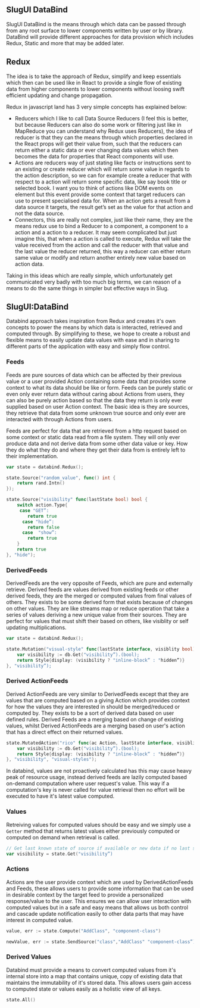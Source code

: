 SlugUI DataBind
-----------------

SlugUI DataBind is the means through which data can be passed through from any root surface to lower components written by user or by library. DataBind will provide different approaches for data provision which includes Redux, Static and more that may be added later.

## Redux
The idea is to take the approach of Redux, simplify and keep essentials which then can be used like in React to provide a single flow of existing data from higher components to lower components without loosing swift efficient updating and change propagation.

Redux in javascript land has 3 very simple concepts has explained below:

- Reducers which I like to call Data Source Reducers (I feel this is better, but because Reducers can also do some work or filtering just like in MapReduce you can understand why Redux uses Reducers), the idea of reducer is that they can the means through which properties declared in the React props will get their value from, such that the reducers can return either a static data or ever changing data values which then becomes the data for properties that React components will use.
- Actions are reducers way of just stating like facts or instructions sent to an existing or create reducer which will return some value in regards to the action description, so we can for example create a reducer that with respect to a action will return some specific data, like say book title or selected book. I want you to think of actions like DOM events on element but this event provide some context that target reducers can use to present specialised data for. When an action gets a result from a data source it targets, the result get’s set as the value for that action and not the data source.
- Connectors, this are really not complex, just like their name, they are the means redux use to bind a Reducer to a component, a component to a action and a action to a reducer. It may seem complicated but just imagine this, that when a action is called to execute, Redux will take the value received from the action and call the reducer with that value and the last value the reducer returned, this way a reducer can either return same value or modify and return another entirely new value based on action data.

Taking in this ideas which are really simple, which unfortunately get communicated very badly with too much big terms, we can reason of a means to do the same things in simpler but effective ways in Slug.

## SlugUI:DataBind

Databind approach takes inspiration from Redux and creates it's own concepts to power the means by which data is interacted,
retrieved and computed through. By simplifying to these, we hope to create a robust and flexible means to easily update 
data values with ease and in sharing to different parts of the application with easy and simply flow control. 


### Feeds

Feeds are pure sources of data which can be affected by their previous value or a user provided Action containing some data that provides some context to what its data should be like or form. Feeds can be purely static or even only ever return data without caring about Actions from users, they can also be purely action based so that the data they return is only ever supplied based on user Action context. The basic idea is they are sources, they retrieve that data from some unknown true source and only ever are interacted with through Actions from users.

Feeds are perfect for data that are retrieved from a http request based on some context or static data read from a file system. They will only ever produce data and not derive data from some other data value or key. How they do what they do and where they get their data from is entirely left to their implementation.

```go
var state = databind.Redux();

state.Source("random_value", func() int {
    return rand.Intn()
});

state.Source("visibility" func(lastState bool) bool {
    switch action.Type{
     case "GET”:
        return true
      case "hide”:
        return false
      case  "show”:
        return true  
    }
    return true
}, "hide");
```

### DerivedFeeds

DerivedFeeds are the very opposite of Feeds, which are pure and externally retrieve. Derived feeds are values derived from existing feeds or other derived feeds, they are the merged or computed values from final values of others. They exists to be some derived 
form that exists because of changes on other values. They are like streams map or reduce operation that take a series of values deriving a new unique value from their sources. They are perfect for values that must shift their based on others, like visiblity or self updating multiplications.

```go
var state = databind.Redux();

state.Mutation("visual-style" func(lastState interface, visiblity bool) (interface{}, error) {
    var visibility := db.Get("visibility”).(bool);
    return Style{display: (visibility ? "inline-block” : "hidden”)}
}, "visibility”);

```

### Derived ActionFeeds

Derived ActionFeeds are very similar to DerivedFeeds except that they are values that are computed based on a giving Action which provides context for how the values they are interested in should be merged/reduced or computed by. They exists to be a sort of derived data based on user defined rules. Derived Feeds are a merging based on change of existing values, whilst Derived ActionFeeds are a merging based on user's action that has a direct effect on their returned values.


```go
state.MutatedAction("rico" func(ac Action, lastState interface, visiblity bool, visual-styles interface{}) (interface{}, error) {
    var visibility := db.Get("visibility”).(bool);
    return Style{display: (visibility ? "inline-block” : "hidden”)}
}, "visibility", "visual-styles");
```


In databind, values are not proactively calculated has this may cause heavy peak of resource usage, instead derived feeds are lazily computed based on-demand computation where user request's value. This way if a computation's key is never called for value retrieval then no effort will be executed to have it's latest value computed.

### Values

Retreiving values for computed values should be easy and we simply use a `Getter` method that returns latest values either previously computed or computed on demand when retrieval is called.
 
```go
// Get last known state of source if available or new data if no last state which sends a GET.
var visibility = state.Get("visibility”)
```


### Actions

Actions are the user provide context which are used by DerivedActionFeeds and Feeds, these allows users to provide some information that can be used in desirable context by the target feed to provide a personalized response/value to the user. This ensures we can allow user interaction with computed values but in a safe and easy means that allows us both control and cascade update notification easily to other data parts that may have interest in computed value.


```go
value, err := state.Compute("AddClass", "component-class") 
```


```go
newValue, err := state.SendSource("class","AddClass" "component-class”);
```

### Derived Values

Databind must provide a means to convert computed values from it's internal store into a map that contains unique, copy of existing data that maintains the immutability of it's stored data. This allows users gain access to computed state or values easily as a holistic view of all keys.

```go
state.All()
```

